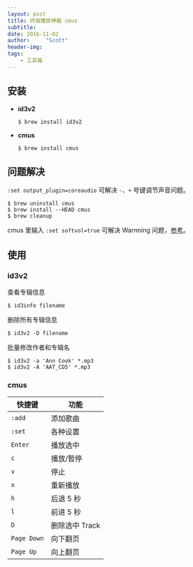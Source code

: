 ```yaml
---
layout: post
title: 终端播放神器 cmus
subtitle:   
date: 2016-11-02
author:     "Scott"
header-img: 
tags:
    - 工具箱
---
```


## 安装

- **id3v2**
    ```
    $ brew install id3v2
    ``` 
- **cmus**
    ```
    $ brew install cmus
    ```

## 问题解决

`:set output_plugin=coreaudio` 可解决 `-`、`+` 号键调节声音问题。

```
$ brew uninstall cmus
$ brew install --HEAD cmus
$ brew cleanup
```

cmus 里输入 `:set softvol=true` 可解决 Warnning 问题，[参考](https://github.com/cmus/cmus/issues/345)。

## 使用

### id3v2

查看专辑信息

```
$ id3info filename
```

删除所有专辑信息

```
$ id3v2 -D filename
```

批量修改作者和专辑名

```
$ id3v2 -a 'Ann Cook' *.mp3
$ id3v2 -A 'AAT_CD5' *.mp3
```

### cmus

快捷键 |功能
-------|----
`:add` |添加歌曲
`:set` |各种设置
`Enter`|播放选中
`c`    |播放/暂停
`v`    |停止
`x`    |重新播放
`h`    |后退 5 秒
`l`    |前进 5 秒
`D`    |删除选中 Track
`Page Down`|向下翻页
`Page Up`  |向上翻页



